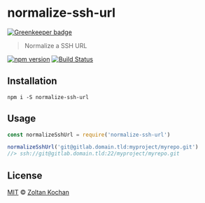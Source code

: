 # normalize-ssh-url

[![Greenkeeper badge](https://badges.greenkeeper.io/zkochan/normalize-ssh-url.svg)](https://greenkeeper.io/)

> Normalize a SSH URL

[![npm version](https://img.shields.io/npm/v/normalize-ssh-url.svg)](https://www.npmjs.com/package/normalize-ssh-url) [![Build Status](https://img.shields.io/travis/zkochan/normalize-ssh-url/master.svg)](https://travis-ci.org/zkochan/normalize-ssh-url)

## Installation

```
npm i -S normalize-ssh-url
```

## Usage

```js
const normalizeSshUrl = require('normalize-ssh-url')

normalizeSshUrl('git@gitlab.domain.tld:myproject/myrepo.git')
//> ssh://git@gitlab.domain.tld:22/myproject/myrepo.git
```

## License

[MIT](LICENSE) © [Zoltan Kochan](http://kochan.io)

